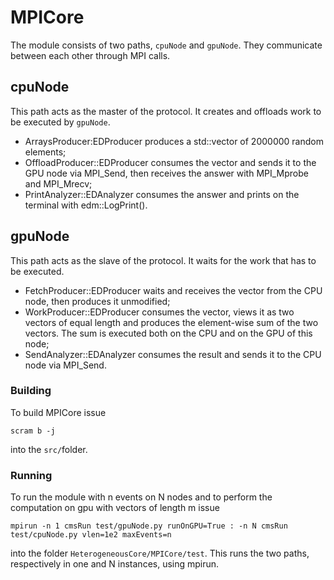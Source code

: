 # MPICore

The module consists of two paths, `cpuNode` and `gpuNode`.
They communicate between each other through MPI calls.

## cpuNode

This path acts as the master of the protocol. It creates and offloads
work to be executed by `gpuNode`.
  - ArraysProducer:EDProducer produces a std::vector<double> of 2000000
    random elements;
  - OffloadProducer::EDProducer consumes the vector and sends it to
    the GPU node via MPI_Send, then receives the answer with MPI_Mprobe
    and MPI_Mrecv;
  - PrintAnalyzer::EDAnalyzer consumes the answer and prints on the
    terminal with edm::LogPrint().

## gpuNode

This path acts as the slave of the protocol. It waits for the work that
has to be executed.
  - FetchProducer::EDProducer waits and receives the vector from the CPU
    node, then produces it unmodified;
  - WorkProducer::EDProducer consumes the vector, views it as two vectors
    of equal length and produces the element-wise sum of the two vectors.
    The sum is executed both on the CPU and on the GPU of this node;
  - SendAnalyzer::EDAnalyzer consumes the result and sends it to the CPU
    node via MPI_Send.

### Building

To build MPICore issue

```
scram b -j
```

into the `src/`folder.

### Running

To run the module with n events on N nodes and to perform the computation on gpu
with vectors of length m issue

```
mpirun -n 1 cmsRun test/gpuNode.py runOnGPU=True : -n N cmsRun test/cpuNode.py vlen=1e2 maxEvents=n
```

into the folder `HeterogeneousCore/MPICore/test`. This runs the two paths,
respectively in one and N instances, using mpirun.

